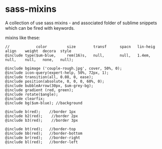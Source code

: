 # sass-mixins

A collection of use sass mixins - and associated folder of sublime snippets which can be fired with keywords.

mixins like these:

	//            color    		size    	transf 	 	spacn 	lin-heig   align 	weight  decora  style
	@include type($um-blue, 	rem(16)s, 	null, 		null, 	1.4em, 	   null, 	null, 	none, 	null);

	@include bgimage ('couple-rough.jpg', cover, 50%, 0);
	@include icon-query(expert-help, 50%, 72px, 1);
	@include transition(all, 0.08, 0, ease);
	@include position(absolute, 0, 0, 0, 60%, 0);
	@include bubbleArrow(30px, $um-grey-bg);
	@include gradient (red, green);
	@include rotate($angle);
	@include clearfix;
	@include bg($um-blue); //background

	@include b(red);    //border 1px
	@include b2(red);    //border 2px
	@include b3(red);    //border 3px

	@include bt(red);	//border-top
	@include bb(red);	//border-bottom
	@include br(red);	//border-right
	@include bl(red);	//border-left
